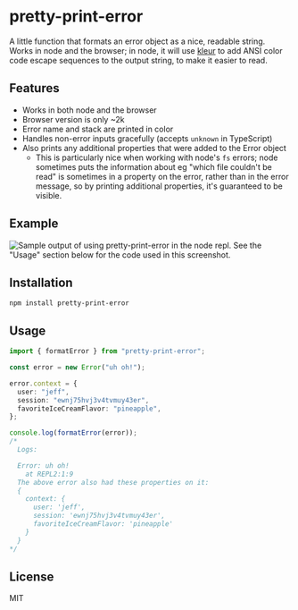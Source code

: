 # pretty-print-error

A little function that formats an error object as a nice, readable string. Works in node and the browser; in node, it will use [kleur](https://www.npmjs.com/package/kleur) to add ANSI color code escape sequences to the output string, to make it easier to read.

## Features

- Works in both node and the browser
- Browser version is only ~2k
- Error name and stack are printed in color
- Handles non-error inputs gracefully (accepts `unknown` in TypeScript)
- Also prints any additional properties that were added to the Error object
  - This is particularly nice when working with node's `fs` errors; node sometimes puts the information about eg "which file couldn't be read" is sometimes in a property on the error, rather than in the error message, so by printing additional properties, it's guaranteed to be visible.

## Example

![Sample output of using pretty-print-error in the node repl. See the "Usage" section below for the code used in this screenshot.](https://user-images.githubusercontent.com/1341513/154799473-7189121d-cf5f-41f3-851c-3d358ec365a9.png)

## Installation

```
npm install pretty-print-error
```

## Usage

```ts
import { formatError } from "pretty-print-error";

const error = new Error("uh oh!");

error.context = {
  user: "jeff",
  session: "ewnj75hvj3v4tvmuy43er",
  favoriteIceCreamFlavor: "pineapple",
};

console.log(formatError(error));
/*
  Logs:

  Error: uh oh!
    at REPL2:1:9
  The above error also had these properties on it:
  {
    context: {
      user: 'jeff',
      session: 'ewnj75hvj3v4tvmuy43er',
      favoriteIceCreamFlavor: 'pineapple'
    }
  }
*/
```

## License

MIT
